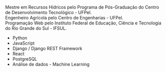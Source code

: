 Mestre em Recursos Hídricos pelo Programa de Pós-Graduação do Centro de Desenvolvimento Tecnológico - UFPel.<br>
Engenheiro Agrícola pelo Centro de Engenharias - UFPel. <br>
Programação Web pelo Instituto Federal de Educação, Ciência e Tecnologia do Rio Grande do Sul - IFSUL. <br>

- Python <br>
- JavaScript <br>
- Django / Django REST Framework <br>
- React <br>
- PostgreSQL <br>
- Análise de dados - Machine Learning
